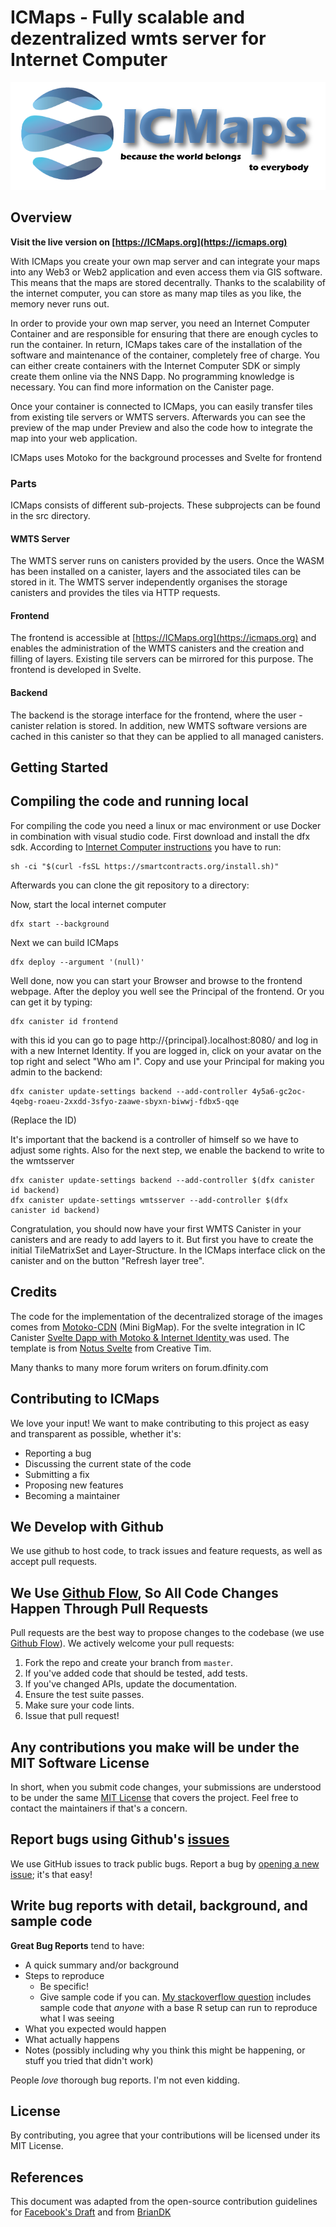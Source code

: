 
# ICMaps - Fully scalable and dezentralized wmts server for Internet Computer

![ICMaps Logo](https://github.com/stumpigit/icmaps/blob/main/src/frontend/public/assets/img/logo_icmaps.png?raw=true)

## Overview

**Visit the live version on [https://ICMaps.org](https://icmaps.org)**

With ICMaps you create your own map server and can integrate your maps into any Web3 or Web2 application and even access them via GIS software. This means that the maps are stored decentrally. Thanks to the scalability of the internet computer, you can store as many map tiles as you like, the memory never runs out.

In order to provide your own map server, you need an Internet Computer Container and are responsible for ensuring that there are enough cycles to run the container. In return, ICMaps takes care of the installation of the software and maintenance of the container, completely free of charge. You can either create containers with the Internet Computer SDK or simply create them online via the NNS Dapp. No programming knowledge is necessary. You can find more information on the Canister page.

Once your container is connected to ICMaps, you can easily transfer tiles from existing tile servers or WMTS servers. Afterwards you can see the preview of the map under Preview and also the code how to integrate the map into your web application.

ICMaps uses Motoko for the background processes and Svelte for frontend

### Parts
ICMaps consists of different sub-projects. These subprojects can be found in the src directory.

#### WMTS Server
The WMTS server runs on canisters provided by the users. Once the WASM has been installed on a canister, layers and the associated tiles can be stored in it. The WMTS server independently organises the storage canisters and provides the tiles via HTTP requests. 

#### Frontend
The frontend is accessible at [https://ICMaps.org](https://icmaps.org) and enables the administration of the WMTS canisters and the creation and filling of layers. Existing tile servers can be mirrored for this purpose. The frontend is developed in Svelte. 

#### Backend
The backend is the storage interface for the frontend, where the user - canister relation is stored. In addition, new WMTS software versions are cached in this canister so that they can be applied to all managed canisters. 

## Getting Started

## Compiling the code and running local
For compiling the code you need a linux or mac environment or use Docker in combination with visual studio code.
First download and install the dfx sdk. According to [Internet Computer instructions](https://internetcomputer.org/docs/current/developer-docs/quickstart/local-quickstart/) you have to run:

    sh -ci "$(curl -fsSL https://smartcontracts.org/install.sh)"
Afterwards you can clone the git repository to a directory:

Now, start the local internet computer

    dfx start --background
Next we can build ICMaps

    dfx deploy --argument '(null)'

Well done, now you can start your Browser and browse to the frontend webpage. After the deploy you well see the Principal of the frontend. Or you can get it by typing:

    dfx canister id frontend

with this id you can go to page http://{principal}.localhost:8080/ and log in with a new Internet Identity. If you are logged in, click on your avatar on the top right and select "Who am I". Copy and use your Principal for making you admin to the backend:

    dfx canister update-settings backend --add-controller 4y5a6-gc2oc-4qebg-roaeu-2xxdd-3sfyo-zaawe-sbyxn-biwwj-fdbx5-qqe

(Replace the ID)

It's important that the backend is a controller of himself so we have to adjust some rights. Also for the next step, we enable the backend to write to the wmtsserver

    dfx canister update-settings backend --add-controller $(dfx canister id backend)
    dfx canister update-settings wmtsserver --add-controller $(dfx canister id backend)
    
Congratulation, you should now have your first WMTS Canister in your canisters and are ready to add layers to it. But first you have to create the initial TileMatrixSet and Layer-Structure. In the ICMaps interface click on the canister and on the button "Refresh layer tree". 

## Credits
The code for the implementation of the decentralized storage of the images comes from [Motoko-CDN](https://github.com/gabrielnic/motoko-cdn) (Mini BigMap).
For the svelte integration in IC Canister [Svelte Dapp with Motoko & Internet Identity
](https://github.com/dfinity/examples/tree/master/svelte-motoko-starter) was used. 
The template is from [Notus Svelte](https://github.com/creativetimofficial/notus-svelte) from Creative Tim.

Many thanks to many more forum writers on forum.dfinity.com


## Contributing to ICMaps
We love your input! We want to make contributing to this project as easy and transparent as possible, whether it's:

- Reporting a bug
- Discussing the current state of the code
- Submitting a fix
- Proposing new features
- Becoming a maintainer

## We Develop with Github
We use github to host code, to track issues and feature requests, as well as accept pull requests.

## We Use [Github Flow](https://guides.github.com/introduction/flow/index.html), So All Code Changes Happen Through Pull Requests
Pull requests are the best way to propose changes to the codebase (we use [Github Flow](https://guides.github.com/introduction/flow/index.html)). We actively welcome your pull requests:

1. Fork the repo and create your branch from `master`.
2. If you've added code that should be tested, add tests.
3. If you've changed APIs, update the documentation.
4. Ensure the test suite passes.
5. Make sure your code lints.
6. Issue that pull request!

## Any contributions you make will be under the MIT Software License
In short, when you submit code changes, your submissions are understood to be under the same [MIT License](http://choosealicense.com/licenses/mit/) that covers the project. Feel free to contact the maintainers if that's a concern.

## Report bugs using Github's [issues](https://github.com/stumpigit/icmaps/issues)
We use GitHub issues to track public bugs. Report a bug by [opening a new issue](); it's that easy!

## Write bug reports with detail, background, and sample code

**Great Bug Reports** tend to have:

- A quick summary and/or background
- Steps to reproduce
  - Be specific!
  - Give sample code if you can. [My stackoverflow question](http://stackoverflow.com/q/12488905/180626) includes sample code that *anyone* with a base R setup can run to reproduce what I was seeing
- What you expected would happen
- What actually happens
- Notes (possibly including why you think this might be happening, or stuff you tried that didn't work)

People *love* thorough bug reports. I'm not even kidding.

## License
By contributing, you agree that your contributions will be licensed under its MIT License.

## References
This document was adapted from the open-source contribution guidelines for [Facebook's Draft](https://github.com/facebook/draft-js/blob/a9316a723f9e918afde44dea68b5f9f39b7d9b00/CONTRIBUTING.md) and from [BrianDK](https://gist.github.com/briandk/3d2e8b3ec8daf5a27a62)